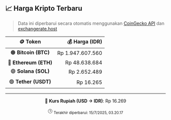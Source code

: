 

<!-- HARGA_KRIPTO -->
## 📈 Harga Kripto Terbaru

> Data ini diperbarui secara otomatis menggunakan [CoinGecko API](https://www.coingecko.com/) dan [exchangerate.host](https://exchangerate.host/)

<div align="center">

| 🪙 Token | 💰 Harga (IDR) |
|:------:|---------------:|
| 🟠 **Bitcoin (BTC)**   | Rp 1.947.607.560 |
| 🔵 **Ethereum (ETH)**  | Rp 48.638.684 |
| 🟣 **Solana (SOL)**    | Rp 2.652.489 |
| 🟢 **Tether (USDT)**   | Rp 16.265 |

---

💱 **Kurs Rupiah (USD → IDR)**: Rp 16.269

🕒 <sub>Terakhir diperbarui: 15/7/2025, 03.20.17</sub>

</div>
<!-- /HARGA_KRIPTO -->